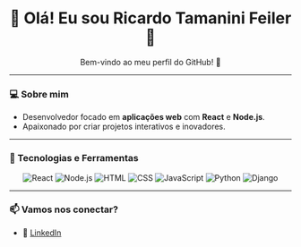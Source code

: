 <h1 align="center">🌟 Olá! Eu sou Ricardo Tamanini Feiler 🌟</h1>

<p align="center">
  Bem-vindo ao meu perfil do GitHub! 👋
</p>

---

### 💻 Sobre mim

- Desenvolvedor focado em **aplicações web** com **React** e **Node.js**.  
- Apaixonado por criar projetos interativos e inovadores.  

---

### 🚀 Tecnologias e Ferramentas

<div align="center">
  <img src="https://img.shields.io/badge/React-20232A?style=for-the-badge&logo=react&logoColor=61DAFB" alt="React"/>
  <img src="https://img.shields.io/badge/Node.js-339933?style=for-the-badge&logo=nodedotjs&logoColor=white" alt="Node.js"/>
  <img src="https://img.shields.io/badge/HTML5-E34F26?style=for-the-badge&logo=html5&logoColor=white" alt="HTML"/>
  <img src="https://img.shields.io/badge/CSS3-1572B6?style=for-the-badge&logo=css3&logoColor=white" alt="CSS"/>
  <img src="https://img.shields.io/badge/JavaScript-F7DF1E?style=for-the-badge&logo=javascript&logoColor=black" alt="JavaScript"/>
  <img src="https://img.shields.io/badge/Python-3776AB?style=for-the-badge&logo=python&logoColor=white" alt="Python"/>
  <img src="https://img.shields.io/badge/Django-092E20?style=for-the-badge&logo=django&logoColor=white" alt="Django"/>
</div>

---

### 📫 Vamos nos conectar?

- 💼 [LinkedIn](http://linkedin.com/in/ricardo-tamanini-feiler-906255295/)  
